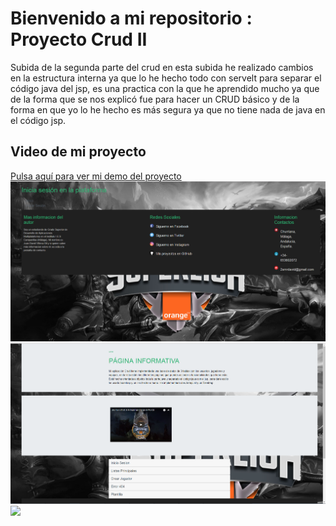 # Bienvenido a mi repositorio : Proyecto Crud II
Subida de la segunda parte del crud en esta subida he realizado cambios en la estructura interna ya que lo he hecho todo con servelt para separar el código java del jsp, es una practica con la que he aprendido mucho ya que de la forma que se nos explicó fue para hacer un CRUD básico y de la forma en que yo lo he hecho es más segura ya que no tiene nada de java en el código jsp.
<h2>Video de mi proyecto</h2>
<a href="https://youtu.be/idCMSO-o_ZU"> Pulsa aquí para ver mi demo del proyecto </a>
<img src="index.PNG"/>
<img src="home.PNG"/>
<img src="inicio-sesion.PNG"/>
